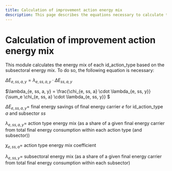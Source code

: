 ```yaml
---
title: Calculation of improvement action energy mix
description: This page describes the equations necessary to calculate the energy mix of an improvement action starting from the (sub-)sectoral energy mix and a coefficient vector.
---
```


Calculation of improvement action energy mix
===

This module calculates the energy mix of each id_action_type based on the subsectoral energy mix. To do so, the following equation is necessary:

$`\Delta E_{e, ss, a, y} = \lambda_{e, ss, a, y} \cdot \Delta E_{ss, a, y}`$ 

$`\lambda_{e, ss, a, y} = \frac{\chi_{e, ss, a} \cdot \lambda_{e, ss, y}}{\sum_e \chi_{e, ss, a} \cdot \lambda_{e, ss, y}} `$

$`\Delta E_{e, ss, a, y} =`$ final energy savings of final energy carrier $`e`$ for id_action_type $`a`$ and subsector $`ss`$

$`\lambda_{e, ss, a, y} =`$ action type energy mix (as a share of a given final energy carrier from total final energy consumption within each action type (and subsector))

$`\chi_{e, ss, a} =`$ action type energy mix coefficient

$`\lambda_{e, ss, y} =`$ subsectoral energy mix (as a share of a given final energy carrier from total final energy consumption within each subsector)
